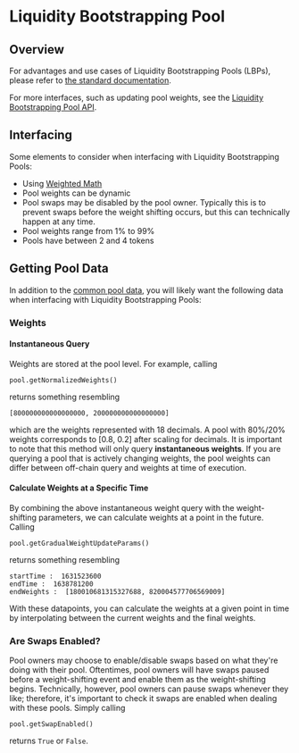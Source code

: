 # Liquidity Bootstrapping Pool

## Overview

For advantages and use cases of Liquidity Bootstrapping Pools (LBPs), please refer to [the standard documentation](https://docs.balancer.fi/products/balancer-pools/liquidity-bootstrapping-pools-lbps).

For more interfaces, such as updating pool weights, see the [Liquidity Bootstrapping Pool API](../../references/contracts/apis/pools/liquiditybootstrappingpool.md#api).

## Interfacing

Some elements to consider when interfacing with Liquidity Bootstrapping Pools:

* Using [Weighted Math](../pool-math/weighted-math.md)
* Pool weights can be dynamic
* Pool swaps may be disabled by the pool owner. Typically this is to prevent swaps before the weight shifting occurs, but this can technically happen at any time.
* Pool weights range from 1% to 99%
* Pools have between 2 and 4 tokens

## Getting Pool Data

In addition to the [common pool data](./#getting-common-pool-data), you will likely want the following data when interfacing with Liquidity Bootstrapping Pools:

### Weights

#### Instantaneous Query

Weights are stored at the pool level. For example, calling

```
pool.getNormalizedWeights()
```

returns something resembling

```
[800000000000000000, 200000000000000000]
```

which are the weights represented with 18 decimals. A pool with 80%/20% weights corresponds to \[0.8, 0.2] after scaling for decimals. It is important to note that this method will only query **instantaneous weights**. If you are querying a pool that is actively changing weights, the pool weights can differ between off-chain query and weights at time of execution.

#### Calculate Weights at a Specific Time

By combining the above instantaneous weight query with the weight-shifting parameters, we can calculate weights at a point in the future. Calling

```
pool.getGradualWeightUpdateParams()
```

returns something resembling

```
startTime :  1631523600
endTime :  1638781200
endWeights :  [180010681315327688, 820004577706569009]
```

With these datapoints, you can calculate the weights at a given point in time by interpolating between the current weights and the final weights.

### Are Swaps Enabled?

Pool owners may choose to enable/disable swaps based on what they're doing with their pool. Oftentimes, pool owners will have swaps paused before a weight-shifting event and enable them as the weight-shifting begins. Technically, however, pool owners can pause swaps whenever they like; therefore, it's important to check it swaps are enabled when dealing with these pools. Simply calling

```
pool.getSwapEnabled()
```

returns `True` or `False`.&#x20;
